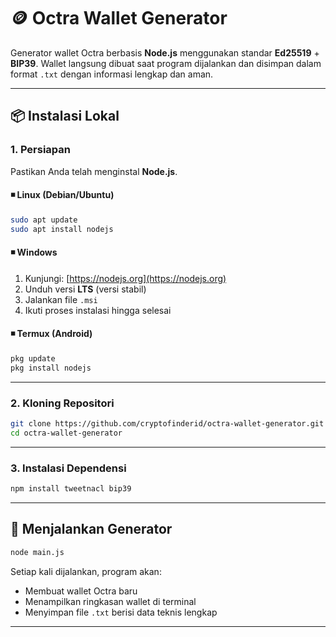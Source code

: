 # 🪙 Octra Wallet Generator

Generator wallet Octra berbasis **Node.js** menggunakan standar **Ed25519** + **BIP39**.
Wallet langsung dibuat saat program dijalankan dan disimpan dalam format `.txt` dengan informasi lengkap dan aman.

---

## 📦 Instalasi Lokal

### 1. Persiapan

Pastikan Anda telah menginstal **Node.js**.

#### ◾ Linux (Debian/Ubuntu)

```bash
sudo apt update
sudo apt install nodejs
```

#### ◾ Windows

1. Kunjungi: [https://nodejs.org](https://nodejs.org)
2. Unduh versi **LTS** (versi stabil)
3. Jalankan file `.msi`
4. Ikuti proses instalasi hingga selesai

#### ◾ Termux (Android)

```bash
pkg update
pkg install nodejs
```

---

### 2. Kloning Repositori

```bash
git clone https://github.com/cryptofinderid/octra-wallet-generator.git
cd octra-wallet-generator
```

---

### 3. Instalasi Dependensi

```bash
npm install tweetnacl bip39
```

---

## 🧪 Menjalankan Generator

```bash
node main.js
```

Setiap kali dijalankan, program akan:

* Membuat wallet Octra baru
* Menampilkan ringkasan wallet di terminal
* Menyimpan file `.txt` berisi data teknis lengkap

---

